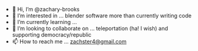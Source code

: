 - 👋 Hi, I’m @zachary-brooks
- 👀 I’m interested in ... blender software more than currently writing code
- 🌱 I’m currently learning ... 
- 💞️ I’m looking to collaborate on ... teleportation (ha! I wish) and supporting democracy/republic 
- 📫 How to reach me ... zachster4@gmail.com 

<!---
zach-brooks/zach-brooks is a ✨ special ✨ repository because its `README.md` (this file) appears on your GitHub profile.
You can click the Preview link to take a look at your changes.
--->
